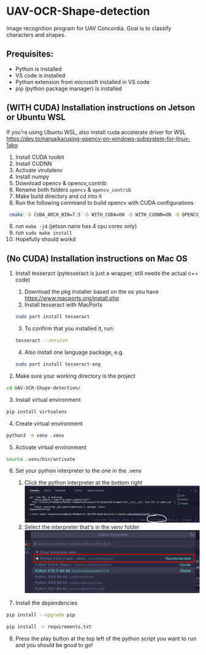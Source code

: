# UAV-OCR-Shape-detection

Image recognition program for UAV Concordia. Goal is to classify characters and shapes.

## Prequisites:

- Python is installed
- VS code is installed
- Python extension from microsoft installed in VS code
- pip (python package manager) is installed

## (WITH CUDA) Installation instructions on Jetson or Ubuntu WSL
If you're using Ubuntu WSL, also install cuda accelerate driver for WSL
https://dev.to/naruaika/using-opencv-on-windows-subsystem-for-linux-1ako
1. Install CUDA toolkit
2. Install CUDNN
3. Activate virutalenv
4. Install numpy
5. Download opencv & opencv_contrib
6. Rename both folders ```opencv``` & ```opencv_contrib```
7. Make build directory and cd into it
8. Run the following command to build opencv with CUDA configurations
```bash
 cmake -D CUDA_ARCH_BIN=7.5 -D WITH_CUDA=ON -D WITH_CUDNN=ON -D OPENCV_DNN_CUDA=ON -D ENABLE_FAST_MATH=1 -D CUDA_FAST_MATH=1 -D WITH_CUBLAS=1 -D OPENCV_ENABLE_NONFREE=ON -D OPENCV_EXTRA_MODULES_PATH=../opencv_contrib/modules/ -D PYTHON3_EXECUTABLE=$HOME/uav-test/.venv/ -D PYTHON3_NUMPY_INCLUDE_DIRS=$HOME/uav-test/.venv/lib64/python3.10/site-packages/numpy/core/include -D CMAKE_INSTALL_PREFIX=$HOME/uav-test/.venv ../opencv
```
8. run ```make -j4``` (jetson nano has 4 cpu cores only)
9. run ```sudo make install```
10. Hopefully should workd


## (No CUDA) Installation instructions on Mac OS

1. Install tesseract (pytesseract is just a wrapper, still needs the actual c++ code)
   1. Download the pkg installer based on the os you have https://www.macports.org/install.php
   2. Install tesseract with MacPorts
   ```zsh
   sudo port install tesseract
   ```
   3. To confirm that you installed it, run:
   ```zsh
   tesseract --version
   ```
   4. Also install one language package, e.g.
   ```zsh
   sudo port install tesseract-eng
   ```

2. Make sure your working directory is the project

```zsh
cd UAV-OCR-Shape-detection/
```

3. Install virtual environment

```zsh
pip install virtualenv
```

4. Create virtual environment

```zsh
python3 -m venv .venv
```

5. Activate virtual environment

```zsh
source .venv/bin/activate
```

6. Set your python interpreter to the one in the .venv

   1. Click the python interpreter at the bottom right
      ![](step5.0.png)
   2. Select the interpreter that's in the venv folder
      ![](step5.1.png)



7. Install the dependencies

```zsh
pip install --upgrade pip
```
```zsh
pip install -r requirements.txt
```

8. Press the play button at the top left of the python script you want to run and you should be good to go!


